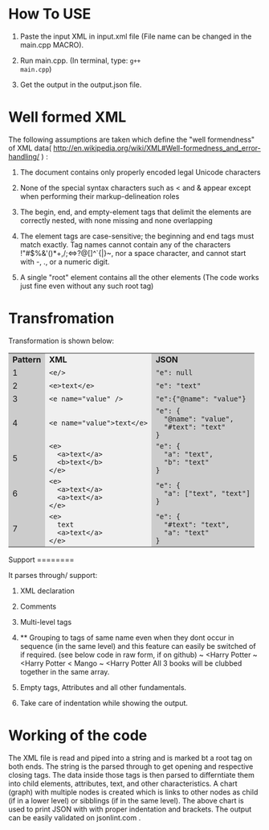 How To USE
========
1. Paste the input XML in input.xml file (File name can be changed in the main.cpp MACRO).

2. Run main.cpp. (In terminal, type: <code>g++ main.cpp</code>)

3. Get the output in the output.json file.

Well formed XML
========

The following assumptions are taken which define the "well formendness" of XML data( http://en.wikipedia.org/wiki/XML#Well-formedness_and_error-handling/ ) :

1. The document contains only properly encoded legal Unicode characters

2. None of the special syntax characters such as < and & appear except when performing their markup-delineation roles

3. The begin, end, and empty-element tags that delimit the elements are correctly nested, with none missing and none overlapping

4. The element tags are case-sensitive; the beginning and end tags must match exactly. Tag names cannot contain any of the characters !"#$%&'()*+,/;<=>?@[\]^`{|}~, nor a space character, and cannot start with -, ., or a numeric digit.

5. A single "root" element contains all the other elements
		(The code works just fine even without any such root tag)


Transfromation
========

Transformation is shown below:

<table>
<tbody><tr>
<td bgcolor="#CCCCCC"><strong>Pattern</strong>
</td>
<td bgcolor="#f0f0f0"><strong>XML</strong>
</td>
<td bgcolor="#CCCCCC"><strong>JSON</strong>
</td>
</tr>

<tr>
<td bgcolor="#CCCCCC">1</td>
<td bgcolor="#f0f0f0">
<code>&lt;e/&gt;</code>
</td>
<td bgcolor="#CCCCCC">
<code>"e": null</code>
</td>
</tr>

<tr>
<td bgcolor="#CCCCCC">2</td>
<td bgcolor="#f0f0f0">
<code>&lt;e&gt;text&lt;/e&gt;</code>
</td>
<td bgcolor="#CCCCCC">
<code>"e": "text"</code>
</td>
</tr>

<tr>
<td bgcolor="#CCCCCC">3</td>
<td bgcolor="#f0f0f0">
<code>&lt;e name="value" /&gt;</code>
</td>
<td bgcolor="#CCCCCC">
<code>"e":{"@name": "value"}</code>
</td>
</tr>

<tr>
<td bgcolor="#CCCCCC">4</td>
<td bgcolor="#f0f0f0">
<code>&lt;e name="value"&gt;text&lt;/e&gt;</code>
</td>
<td bgcolor="#CCCCCC">
<code>"e": {
  "@name": "value",
  "#text": "text"
}</code>
</td>
</tr>

<tr>
<td bgcolor="#CCCCCC">5</td>
<td bgcolor="#f0f0f0">
<code>&lt;e&gt;
  &lt;a&gt;text&lt;/a&gt;
  &lt;b&gt;text&lt;/b&gt;
&lt;/e&gt;</code>
</td>
<td bgcolor="#CCCCCC">
<code>"e": { 
  "a": "text",
  "b": "text"
}</code>
</td>
</tr>

<tr>
<td bgcolor="#CCCCCC">6</td>
<td bgcolor="#f0f0f0">
<code>&lt;e&gt;
  &lt;a&gt;text&lt;/a&gt;
  &lt;a&gt;text&lt;/a&gt;
&lt;/e&gt;</code>
</td>
<td bgcolor="#CCCCCC">
<code>"e": {
  "a": ["text", "text"]
}</code>
</td>
</tr>

<tr>
<td bgcolor="#CCCCCC">7</td>
<td bgcolor="#f0f0f0">
<code>&lt;e&gt;
  text
  &lt;a&gt;text&lt;/a&gt;
&lt;/e&gt;</code>
</td>
<td bgcolor="#CCCCCC">
<code>"e": {
  "#text": "text",
  "a": "text"
}</code>
</td>
</tr>
</tbody></table>
Support
========

It parses through/ support:

1. XML declaration </br>
		<code><?xml version="1.0" encoding="UTF-8"?></code>

2. Comments </br>
		<code><!-- <book>Harry Potter</book> --></code>

3. Multi-level tags 

4. ** Grouping to tags of same name even when they dont occur in sequence (in the same level) and this feature can easily be switched of if required. (see below code in raw form, if on github)
  ~ <book><Harry Potter</book>
  ~ <book><Harry Potter</book>
    <fruit>< Mango </fruit>
  ~ <book><Harry Potter</book>
	All 3 books will be clubbed together in the same array.

5. Empty tags, Attributes and all other fundamentals. 

6. Take care of indentation while showing the output.

Working of the code
========

The XML file is read and piped into a string and is marked bt a root tag on both ends.
The string is the parsed through to get opening and respective closing tags.
The data inside those tags is then parsed to differntiate them into child elements, attributes, text, and other characteristics.
A chart (graph) with multiple nodes is created which is links to other nodes as child (if in a lower level) or sibblings (if in the same level).
The above chart is used to print JSON with with proper indentation and brackets. The output can be easily validated on jsonlint.com .